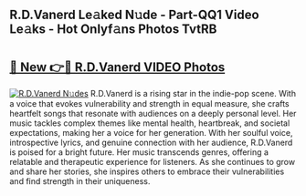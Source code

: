 ## R.D.Vanerd Le𝚊ked N𝚞de - Part-QQ1 Video Le𝚊ks - Hot Onlyf𝚊ns Photos TvtRB

# <h2><a href="http://ac44877.deff.icu/?id=R.D.Vanerd">🔗 New 👉🔴 R.D.Vanerd VIDEO Photos</a></h2>

[![R.D.Vanerd N𝚞des](https://i.imgur.com/rIISA9y.gif)](http://ac44877.deff.icu/?id=R.D.Vanerd)
R.D.Vanerd is a rising star in the indie-pop scene. With a voice that evokes vulnerability and strength in equal measure, she crafts heartfelt songs that resonate with audiences on a deeply personal level. Her music tackles complex themes like mental health, heartbreak, and societal expectations, making her a voice for her generation. With her soulful voice, introspective lyrics, and genuine connection with her audience, R.D.Vanerd is poised for a bright future. Her music transcends genres, offering a relatable and therapeutic experience for listeners. As she continues to grow and share her stories, she inspires others to embrace their vulnerabilities and find strength in their uniqueness.
